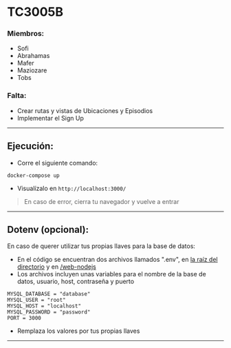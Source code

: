 # TC3005B

### Miembros:
- Sofi
- Abrahamas
- Mafer
- Maziozare
- Tobs

### Falta:
- Crear rutas y vistas de Ubicaciones y Episodios
- Implementar el Sign Up
***
## Ejecución:
- Corre el siguiente comando:
```
docker-compose up
```
- Visualízalo en `http://localhost:3000/`
> En caso de error, cierra tu navegador y vuelve a entrar
***
## Dotenv (opcional):
En caso de querer utilizar tus propias llaves para la base de datos:
- En el código se encuentran dos archivos llamados ".env", en [la raíz del directorio](https://github.com/mfem442/TC3005B/blob/main/.env) y en [/web-nodejs](https://github.com/mfem442/TC3005B/blob/main/web-nodejs/.env)
- Los archivos incluyen unas variables para el nombre de la base de datos, usuario, host, contraseña y puerto
```
MYSQL_DATABASE = "database"
MYSQL_USER = "root"
MYSQL_HOST = "localhost"
MYSQL_PASSWORD = "password"
PORT = 3000
```
- Remplaza los valores por tus propias llaves
***
